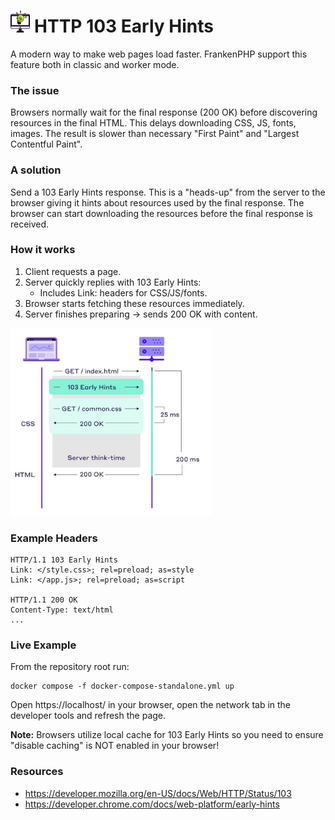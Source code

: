 # <img src="../images/bulb.svg" height="35"> HTTP 103 Early Hints

A modern way to make web pages load faster.
FrankenPHP support this feature both in classic and worker mode.

### The issue
Browsers normally wait for the final response (200 OK) before discovering resources in the final HTML.
This delays downloading CSS, JS, fonts, images.
The result is slower than necessary "First Paint" and "Largest Contentful Paint".

### A solution
Send a 103 Early Hints response.
This is a "heads-up" from the server to the browser giving it hints about resources used by the final response.
The browser can start downloading the resources before the final response is received.

### How it works
1. Client requests a page.
2. Server quickly replies with 103 Early Hints:
    - Includes Link: headers for CSS/JS/fonts.
4. Browser starts fetching these resources immediately.
5. Server finishes preparing → sends 200 OK with content.

<img src="../images/103.png" height="300">

### Example Headers
```shell
HTTP/1.1 103 Early Hints
Link: </style.css>; rel=preload; as=style
Link: </app.js>; rel=preload; as=script

HTTP/1.1 200 OK
Content-Type: text/html
...
```

### Live Example

From the repository root run:
```shell
docker compose -f docker-compose-standalone.yml up
```

Open https://localhost/ in your browser, open the network tab in the developer tools and refresh the page.

**Note:** Browsers utilize local cache for 103 Early Hints so you need to ensure "disable caching" is NOT enabled in your browser!

### Resources

- https://developer.mozilla.org/en-US/docs/Web/HTTP/Status/103
- https://developer.chrome.com/docs/web-platform/early-hints
